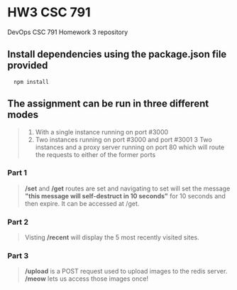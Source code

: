 # HW3 CSC 791
DevOps CSC 791 Homework 3 repository   

## Install dependencies using the package.json file provided
      npm install     

## The assignment can be run in three different modes
> 1. With a single instance running on port #3000
> 2. Two instances running on port #3000 and port #3001
> 3  Two instances and a proxy server running on port 80 which will route the requests to either of the 
former ports   



### Part 1
>**/set** and **/get** routes are set and navigating to set will set the message **"this message will self-destruct in 10 seconds"** for 10 seconds and then expire. It can be accessed at /get.

### Part 2
>Visting **/recent** will display the 5 most recently visited sites.

### Part 3
>**/upload** is a POST request used to upload images to the redis server. **/meow** lets us access those images once!
 






